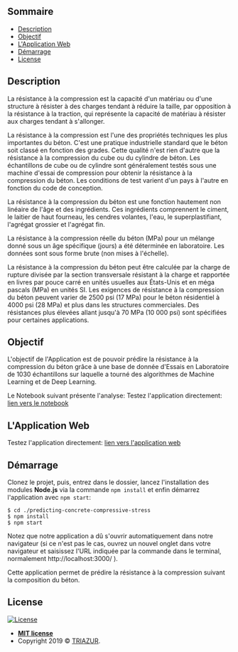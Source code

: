 ## Sommaire

- [Description](#description)
- [Objectif](#objectif)
- [L'Application Web](#webapp)
- [Démarrage](#demarrage)
- [License](#license)

## <a name="description"></a>Description

La résistance à la compression est la capacité d'un matériau ou d'une structure à résister à des charges tendant à réduire la taille, par opposition à la résistance à la traction, qui représente la capacité de matériau à résister aux charges tendant à s'allonger.

La résistance à la compression est l'une des propriétés techniques les plus importantes du béton. C'est une pratique industrielle standard que le béton soit classé en fonction des grades. Cette qualité n'est rien d'autre que la résistance à la compression du cube ou du cylindre de béton. Les échantillons de cube ou de cylindre sont généralement testés sous une machine d'essai de compression pour obtenir la résistance à la compression du béton. Les conditions de test varient d'un pays à l'autre en fonction du code de conception.

La résistance à la compression du béton est une fonction hautement non linéaire de l'âge et des ingrédients. Ces ingrédients comprennent le ciment, le laitier de haut fourneau, les cendres volantes, l'eau, le superplastifiant, l'agrégat grossier et l'agrégat fin.

La résistance à la compression réelle du béton (MPa) pour un mélange donné sous un âge spécifique (jours) a été déterminée en laboratoire. Les données sont sous forme brute (non mises à l'échelle).

La résistance à la compression du béton peut être calculée par la charge de rupture divisée par la section transversale résistant à la charge et rapportée en livres par pouce carré en unités usuelles aux États-Unis et en méga pascals (MPa) en unités SI. Les exigences de résistance à la compression du béton peuvent varier de 2500 psi (17 MPa) pour le béton résidentiel à 4000 psi (28 MPa) et plus dans les structures commerciales. Des résistances plus élevées allant jusqu'à 70 MPa (10 000 psi) sont spécifiées pour certaines applications.

## <a name="objectif"></a>Objectif

L'objectif de l'Application est de pouvoir prédire la résistance à la compression du béton grâce à une base de donnée d'Essais en Laboratoire de 1030 échantillons sur laquelle a tourné des algorithmes de Machine Learning et de Deep Learning.

Le Notebook suivant présente l'analyse:
Testez l'application directement: <a href="https://colab.research.google.com/drive/1okQIlRNIpAuLSbKngyIhBIzj4aXyVOl2?usp=sharing" target="_blank">lien vers le notebook</a>


## <a name="webapp"></a>L'Application Web

Testez l'application directement: <a href="https://xenodochial-lamarr-55e1b6.netlify.app/" target="_blank">lien vers l'application web</a>

## <a name="demarrage"></a>Démarrage

Clonez le projet, puis, entrez dans le dossier, lancez l'installation des modules **Node.js** via la commande `npm install` et enfin démarrez l'application avec `npm start`:

```shell
$ cd ./predicting-concrete-compressive-stress
$ npm install
$ npm start
```
Notez que notre application a dû s'ouvrir automatiquement dans notre navigateur (si ce n'est pas le cas, ouvrez un nouvel onglet dans votre navigateur et saisissez l'URL indiquée par la commande dans le terminal, normalement  http://localhost:3000/ ).

Cette application permet de prédire la résistance à la compression suivant la composition du béton.


## License

[![License](http://img.shields.io/:license-mit-blue.svg?style=flat-square)](http://badges.mit-license.org)

- **[MIT license](http://opensource.org/licenses/mit-license.php)**
- Copyright 2019 © <a href="http://triazur.com" target="_blank">TRIAZUR</a>.